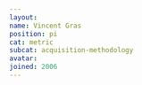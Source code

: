 ```yaml
---
layout:
name: Vincent Gras
position: pi
cat: metric
subcat: acquisition-methodology
avatar:
joined: 2006
---
```


